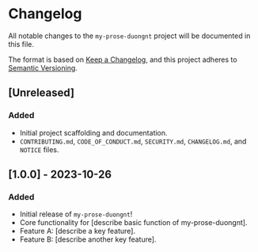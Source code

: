 # Changelog

All notable changes to the `my-prose-duongnt` project will be documented in this file.

The format is based on [Keep a Changelog](https://keepachangelog.com/en/1.0.0/),
and this project adheres to [Semantic Versioning](https://semver.org/spec/v2.0.0.html).

## [Unreleased]

### Added
- Initial project scaffolding and documentation.
- `CONTRIBUTING.md`, `CODE_OF_CONDUCT.md`, `SECURITY.md`, `CHANGELOG.md`, and `NOTICE` files.

## [1.0.0] - 2023-10-26

### Added
- Initial release of `my-prose-duongnt`!
- Core functionality for [describe basic function of my-prose-duongnt].
- Feature A: [describe a key feature].
- Feature B: [describe another key feature].